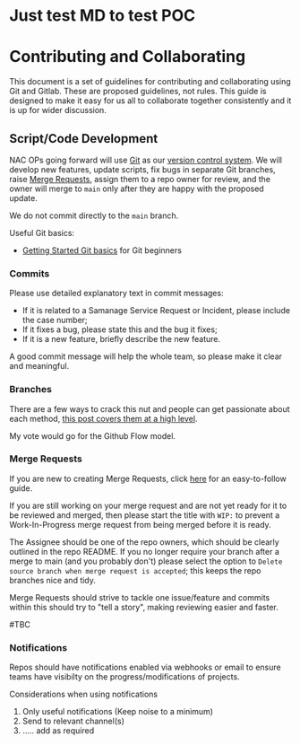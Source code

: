 # Just test MD to test POC
# Contributing and Collaborating

This document is a set of guidelines for contributing and collaborating using Git and Gitlab. These are proposed guidelines, not rules. This guide is designed to make it easy for us all to collaborate together consistently and it is up for wider discussion.

## Script/Code Development

NAC OPs going forward will use [Git](https://git-scm.com/) as our [version control system](https://en.wikipedia.org/wiki/Version_control). We will develop new features, update scripts, fix bugs in separate Git branches, raise [Merge Requests](https://docs.gitlab.com/ee/user/project/merge_requests), assign them to a repo owner for review, and the owner will merge to `main` only after they are happy with the proposed update. 

We do not commit directly to the `main` branch.

Useful Git basics:

- [Getting Started Git basics](https://git-scm.com/book/en/v1/Getting-Started-Git-Basics) for Git beginners

### Commits

Please use detailed explanatory text in commit messages:

* If it is related to a Samanage Service Request or Incident, please include the case number; 
* If it fixes a bug, please state this and the bug it fixes;
* If it is a new feature, briefly describe the new feature.

A good commit message will help the whole team, so please make it clear and meaningful.

### Branches

There are a few ways to crack this nut and people can get passionate about each method, [this post covers them at a high level](https://medium.com/@patrickporto/4-branching-workflows-for-git-30d0aaee7bf). 

My vote would go for the Github Flow model.

### Merge Requests

If you are new to creating Merge Requests, click [here](https://docs.gitlab.com/ee/user/project/merge_requests/creating_merge_requests.html) for an easy-to-follow guide.

If you are still working on your merge request and are not yet ready for it to be reviewed and merged, then please start the title with `WIP:` to prevent a Work-In-Progress merge request from being merged before it is ready.

The Assignee should be one of the repo owners, which should be clearly outlined in the repo README. If you no longer require your branch after a merge to main (and you probably don't) please select the option to `Delete source branch when merge request is accepted`; this keeps the repo branches nice and tidy.

Merge Requests should strive to tackle one issue/feature and commits within this should try to "tell a story", making reviewing easier and faster.


#TBC

### Notifications

Repos should have notifications enabled via webhooks or email to ensure teams have visibilty on the progress/modifications of projects. 

Considerations when using notifications
1. Only useful notifications (Keep noise to a minimum)
2. Send to relevant channel(s)
3. ..... add as required
